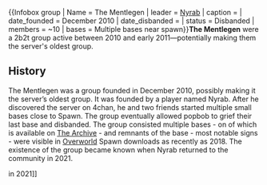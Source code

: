 {{Infobox group
| Name = The Mentlegen
| leader = [Nyrab](https://2b2t.miraheze.org/wiki/Nyrab)
| caption =
| date_founded = December 2010
| date_disbanded =
| status = Disbanded
| members = ~10
| bases = Multiple bases near spawn}}**The Mentlegen** were a 2b2t group active between 2010 and early 2011—potentially making them the server's oldest group.

## History
The Mentlegen was a group founded in December 2010, possibly making it the server’s oldest group. It was founded by a player named Nyrab. After he discovered the server on 4chan, he and two friends started multiple small bases close to Spawn. The group eventually allowed popbob to grief their last base and disbanded. The group consisted multiple bases - on of which is available on [The Archive](https://2b2t.miraheze.org/wiki/The_Archive) - and remnants of the base - most notable signs - were visible in [Overworld](https://2b2t.miraheze.org/wiki/Overworld) Spawn downloads as recently as 2018. The existence of the group became known when Nyrab returned to the community in 2021.

 in 2021]]